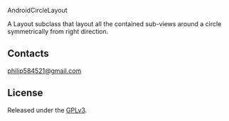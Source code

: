 AndroidCircleLayout

A Layout subclass that layout all the contained sub-views around a circle symmetrically from right direction.

## Contacts
philip584521@gmail.com

## License
Released under the [GPLv3](http://www.gnu.org/licenses/gpl.html).
